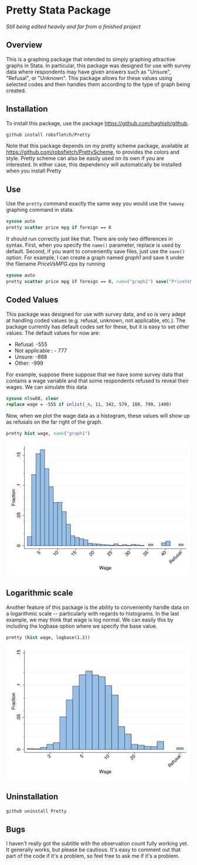 # Pretty Stata Package

*Still being edited heavily and far from a finished project*

## Overview
This is a graphing package that intended to simply graphing attractive graphs in Stata. In particular, this package was designed for use with survey data where respondents may have given answers such as "Unsure", "Refusal", or "Unknown". This package allows for these values using selected codes and then handles them according to the type of graph being created.


## Installation
To install this package, use the package https://github.com/haghish/github.

``` stata
github install robsfletch/Pretty
```

Note that this package depends on my pretty scheme package, available at https://github.com/robsfletch/PrettyScheme, to provides the colors and style. Pretty scheme can also be easily used on its own if you are interested. In either case, this dependency will automatically be installed when you install Pretty

## Use
Use the `pretty` command exactly the same way you would use the `twoway` graphing command in stata.

``` stata
sysuse auto
pretty scatter price mpg if foreign == 0
```
It should run correctly just like that. There are only two differences in syntax. First, when you specify the `name()` parameter, replace is used by default. Second, if you want to conveniently save files, just use the `save()` option. For example, I can create a graph named *graph1* and save it under the filename *PriceVsMPG.eps* by running

``` stata
sysuse auto
pretty scatter price mpg if foreign == 0, name("graph1") save("PriceVsMPG.eps")
```

## Coded Values
This package was designed for use with survey data, and so is very adept at handling coded values (e.g. refusal, unknown, not applicable, etc.). The package currently has default codes set for these, but it is easy to set other values. The default values for now are:
-   Refusal: -555
-   Not applicable : - 777
-   Unsure: -888
-   Other: -999

For example, suppose there suppose that we have some survey data that contains a wage variable and that some respondents refused to reveal their wages. We can simulate this data

``` stata
sysuse nlsw88, clear
replace wage = -555 if inlist(_n, 11, 342, 579, 180, 799, 1400)
```

Now, when we plot the wage data as a histogram, these values will show up as refusals on the far right of the graph.

``` stata
pretty hist wage, name("graph1")
```
![alt text](https://raw.githubusercontent.com/robsfletch/Pretty/master/images/CodesExample.png)

## Logarithmic scale
Another feature of this package is the ability to conveniently handle data on a logarithmic scale -- particularly with regards to histograms. In the last example, we may think that wage is log normal. We can easily this by including the logbase option where we specify the base value.

``` stata
pretty (hist wage, logbase(1.2))
```

![alt text](https://raw.githubusercontent.com/robsfletch/Pretty/master/images/LogExample.png)

## Uninstallation


``` Stata
github uninstall Pretty
```

## Bugs
I haven't really got the subtitle with the observation count fully working yet. It generally works, but please be cautious. It's easy to comment out that part of the code if it's a problem, so feel free to ask me if it's a problem.
